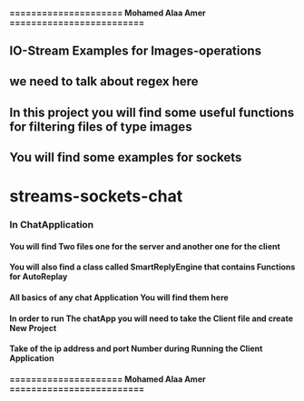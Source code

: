 #### ===================== Mohamed Alaa Amer =========================
## IO-Stream Examples for Images-operations
## we need to talk about regex here 
## In this project you will find some useful functions for filtering files of type images
## You will find some examples for sockets 
# streams-sockets-chat
### In ChatApplication 
#### You will find Two files one for the server and another one for the client 
#### You will also find a class called SmartReplyEngine that contains Functions for AutoReplay
#### All basics of any chat Application You will find them here 
#### In order to run The chatApp you will need to take the Client file and create New Project 
#### Take of the ip address and port Number during Running the Client Application
#### ===================== Mohamed Alaa Amer =========================